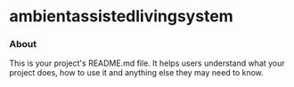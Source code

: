 ambientassistedlivingsystem
===========================

### About

This is your project's README.md file. It helps users understand what your
project does, how to use it and anything else they may need to know.